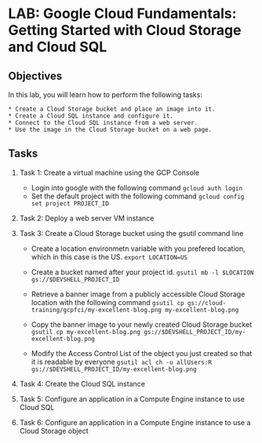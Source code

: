 # LAB: Google Cloud Fundamentals: Getting Started with Cloud Storage and Cloud SQL

## Objectives

In this lab, you will learn how to perform the following tasks:

	* Create a Cloud Storage bucket and place an image into it.
	* Create a Cloud SQL instance and configure it.
	* Connect to the Cloud SQL instance from a web server.
	* Use the image in the Cloud Storage bucket on a web page.


## Tasks
1. Task 1: Create a virtual machine using the GCP Console
	- Login into google with the following command
		`gcloud auth login`
	- Set the default project with the following command
		`gcloud config set project PROJECT_ID`

2. Task 2: Deploy a web server VM instance

3. Task 3: Create a Cloud Storage bucket using the gsutil command line
	- Create a location environmetn variable with you prefered location, which in this case is the US.
		`export LOCATION=US`

	- Create a bucket named after your project id.
		`gsutil mb -l $LOCATION gs://$DEVSHELL_PROJECT_ID`
	- Retrieve a banner image from a publicly accessible Cloud Storage location with the following command
		`gsutil cp gs://cloud-training/gcpfci/my-excellent-blog.png my-excellent-blog.png`
	- Copy the banner image to your newly created Cloud Storage bucket
		`gsutil cp my-excellent-blog.png gs://$DEVSHELL_PROJECT_ID/my-excellent-blog.png`
	- Modify the Access Control List of the object you just created so that it is readable by everyone
		`gsutil acl ch -u allUsers:R gs://$DEVSHELL_PROJECT_ID/my-excellent-blog.png`


4. Task 4: Create the Cloud SQL instance

5. Task 5: Configure an application in a Compute Engine instance to use Cloud SQL

6. Task 6: Configure an application in a Compute Engine instance to use a Cloud Storage object